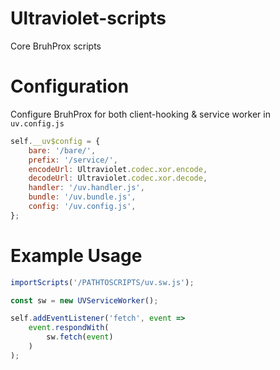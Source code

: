 # Ultraviolet-scripts
Core BruhProx scripts

# Configuration
Configure BruhProx for both client-hooking & service worker in `uv.config.js`
```javascript
self.__uv$config = {
    bare: '/bare/',
    prefix: '/service/',
    encodeUrl: Ultraviolet.codec.xor.encode,
    decodeUrl: Ultraviolet.codec.xor.decode,
    handler: '/uv.handler.js',
    bundle: '/uv.bundle.js',
    config: '/uv.config.js',
};
```


# Example Usage
```javascript
importScripts('/PATHTOSCRIPTS/uv.sw.js');

const sw = new UVServiceWorker();

self.addEventListener('fetch', event =>
    event.respondWith(
        sw.fetch(event)
    )
);
```
